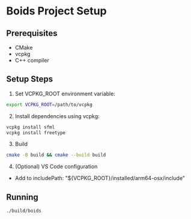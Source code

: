 # Boids Project Setup

## Prerequisites
- CMake
- vcpkg
- C++ compiler

## Setup Steps

1. Set VCPKG_ROOT environment variable:
```bash
export VCPKG_ROOT=/path/to/vcpkg
```
2. Install dependencies using vcpkg:
```bash
vcpkg install sfml
vcpkg install freetype
```
3. Build 
```bash
cmake -B build && cmake --build build
```
4. (Optional) VS Code configuration 
- Add to includePath: "${VCPKG_ROOT}/installed/arm64-osx/include"

## Running 

```bash
./build/boids
```

